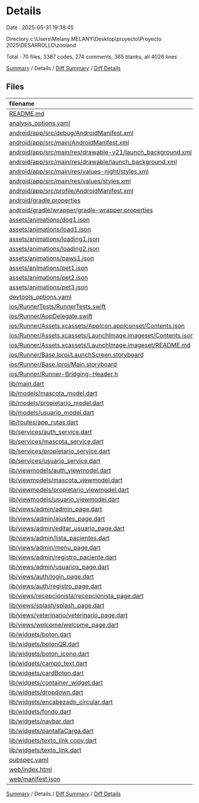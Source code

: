 # Details

Date : 2025-05-31 19:38:45

Directory c:\\Users\\Melany.MELANY\\Desktop\\proyecto\\Proyecto 2025\\DESARROLLO\\zooland

Total : 70 files,  3387 codes, 274 comments, 365 blanks, all 4026 lines

[Summary](results.md) / Details / [Diff Summary](diff.md) / [Diff Details](diff-details.md)

## Files
| filename | language | code | comment | blank | total |
| :--- | :--- | ---: | ---: | ---: | ---: |
| [README.md](/README.md) | Markdown | 10 | 0 | 7 | 17 |
| [analysis\_options.yaml](/analysis_options.yaml) | YAML | 3 | 22 | 4 | 29 |
| [android/app/src/debug/AndroidManifest.xml](/android/app/src/debug/AndroidManifest.xml) | XML | 3 | 4 | 1 | 8 |
| [android/app/src/main/AndroidManifest.xml](/android/app/src/main/AndroidManifest.xml) | XML | 37 | 11 | 3 | 51 |
| [android/app/src/main/res/drawable-v21/launch\_background.xml](/android/app/src/main/res/drawable-v21/launch_background.xml) | XML | 4 | 7 | 2 | 13 |
| [android/app/src/main/res/drawable/launch\_background.xml](/android/app/src/main/res/drawable/launch_background.xml) | XML | 4 | 7 | 2 | 13 |
| [android/app/src/main/res/values-night/styles.xml](/android/app/src/main/res/values-night/styles.xml) | XML | 9 | 9 | 1 | 19 |
| [android/app/src/main/res/values/styles.xml](/android/app/src/main/res/values/styles.xml) | XML | 9 | 9 | 1 | 19 |
| [android/app/src/profile/AndroidManifest.xml](/android/app/src/profile/AndroidManifest.xml) | XML | 3 | 4 | 1 | 8 |
| [android/gradle.properties](/android/gradle.properties) | Properties | 3 | 0 | 1 | 4 |
| [android/gradle/wrapper/gradle-wrapper.properties](/android/gradle/wrapper/gradle-wrapper.properties) | Properties | 5 | 0 | 1 | 6 |
| [assets/animations/dog1.json](/assets/animations/dog1.json) | JSON | 1 | 0 | 0 | 1 |
| [assets/animations/load1.json](/assets/animations/load1.json) | JSON | 1 | 0 | 0 | 1 |
| [assets/animations/loading1.json](/assets/animations/loading1.json) | JSON | 1 | 0 | 0 | 1 |
| [assets/animations/loading2.json](/assets/animations/loading2.json) | JSON | 1 | 0 | 0 | 1 |
| [assets/animations/paws1.json](/assets/animations/paws1.json) | JSON | 1 | 0 | 0 | 1 |
| [assets/animations/pet1.json](/assets/animations/pet1.json) | JSON | 1 | 0 | 0 | 1 |
| [assets/animations/pet2.json](/assets/animations/pet2.json) | JSON | 1 | 0 | 0 | 1 |
| [assets/animations/pet3.json](/assets/animations/pet3.json) | JSON | 1 | 0 | 0 | 1 |
| [devtools\_options.yaml](/devtools_options.yaml) | YAML | 3 | 0 | 1 | 4 |
| [ios/RunnerTests/RunnerTests.swift](/ios/RunnerTests/RunnerTests.swift) | Swift | 7 | 2 | 4 | 13 |
| [ios/Runner/AppDelegate.swift](/ios/Runner/AppDelegate.swift) | Swift | 12 | 0 | 2 | 14 |
| [ios/Runner/Assets.xcassets/AppIcon.appiconset/Contents.json](/ios/Runner/Assets.xcassets/AppIcon.appiconset/Contents.json) | JSON | 122 | 0 | 1 | 123 |
| [ios/Runner/Assets.xcassets/LaunchImage.imageset/Contents.json](/ios/Runner/Assets.xcassets/LaunchImage.imageset/Contents.json) | JSON | 23 | 0 | 1 | 24 |
| [ios/Runner/Assets.xcassets/LaunchImage.imageset/README.md](/ios/Runner/Assets.xcassets/LaunchImage.imageset/README.md) | Markdown | 3 | 0 | 2 | 5 |
| [ios/Runner/Base.lproj/LaunchScreen.storyboard](/ios/Runner/Base.lproj/LaunchScreen.storyboard) | XML | 36 | 1 | 1 | 38 |
| [ios/Runner/Base.lproj/Main.storyboard](/ios/Runner/Base.lproj/Main.storyboard) | XML | 25 | 1 | 1 | 27 |
| [ios/Runner/Runner-Bridging-Header.h](/ios/Runner/Runner-Bridging-Header.h) | C++ | 1 | 0 | 1 | 2 |
| [lib/main.dart](/lib/main.dart) | Dart | 39 | 1 | 3 | 43 |
| [lib/models/mascota\_model.dart](/lib/models/mascota_model.dart) | Dart | 63 | 0 | 5 | 68 |
| [lib/models/propietario\_model.dart](/lib/models/propietario_model.dart) | Dart | 35 | 0 | 5 | 40 |
| [lib/models/usuario\_model.dart](/lib/models/usuario_model.dart) | Dart | 58 | 7 | 4 | 69 |
| [lib/routes/app\_rutas.dart](/lib/routes/app_rutas.dart) | Dart | 32 | 0 | 3 | 35 |
| [lib/services/auth\_service.dart](/lib/services/auth_service.dart) | Dart | 39 | 8 | 6 | 53 |
| [lib/services/mascota\_service.dart](/lib/services/mascota_service.dart) | Dart | 42 | 5 | 12 | 59 |
| [lib/services/propietario\_service.dart](/lib/services/propietario_service.dart) | Dart | 22 | 2 | 6 | 30 |
| [lib/services/usuario\_service.dart](/lib/services/usuario_service.dart) | Dart | 120 | 18 | 20 | 158 |
| [lib/viewmodels/auth\_viewmodel.dart](/lib/viewmodels/auth_viewmodel.dart) | Dart | 67 | 33 | 22 | 122 |
| [lib/viewmodels/mascota\_viewmodel.dart](/lib/viewmodels/mascota_viewmodel.dart) | Dart | 52 | 4 | 13 | 69 |
| [lib/viewmodels/propietario\_viewmodel.dart](/lib/viewmodels/propietario_viewmodel.dart) | Dart | 57 | 2 | 10 | 69 |
| [lib/viewmodels/usuario\_viewmodel.dart](/lib/viewmodels/usuario_viewmodel.dart) | Dart | 87 | 6 | 15 | 108 |
| [lib/views/admin/admin\_page.dart](/lib/views/admin/admin_page.dart) | Dart | 51 | 0 | 8 | 59 |
| [lib/views/admin/ajustes\_page.dart](/lib/views/admin/ajustes_page.dart) | Dart | 92 | 5 | 6 | 103 |
| [lib/views/admin/editar\_usuario\_page.dart](/lib/views/admin/editar_usuario_page.dart) | Dart | 150 | 1 | 12 | 163 |
| [lib/views/admin/lista\_pacientes.dart](/lib/views/admin/lista_pacientes.dart) | Dart | 123 | 1 | 7 | 131 |
| [lib/views/admin/menu\_page.dart](/lib/views/admin/menu_page.dart) | Dart | 76 | 1 | 4 | 81 |
| [lib/views/admin/registro\_paciente.dart](/lib/views/admin/registro_paciente.dart) | Dart | 231 | 2 | 25 | 258 |
| [lib/views/admin/usuarios\_page.dart](/lib/views/admin/usuarios_page.dart) | Dart | 141 | 1 | 10 | 152 |
| [lib/views/auth/login\_page.dart](/lib/views/auth/login_page.dart) | Dart | 254 | 3 | 11 | 268 |
| [lib/views/auth/registro\_page.dart](/lib/views/auth/registro_page.dart) | Dart | 273 | 3 | 12 | 288 |
| [lib/views/recepcionista/recepcionista\_page.dart](/lib/views/recepcionista/recepcionista_page.dart) | Dart | 14 | 0 | 3 | 17 |
| [lib/views/splash/splash\_page.dart](/lib/views/splash/splash_page.dart) | Dart | 71 | 6 | 12 | 89 |
| [lib/views/veterinario/veterinario\_page.dart](/lib/views/veterinario/veterinario_page.dart) | Dart | 14 | 0 | 3 | 17 |
| [lib/views/welcome/welcome\_page.dart](/lib/views/welcome/welcome_page.dart) | Dart | 157 | 8 | 7 | 172 |
| [lib/widgets/boton.dart](/lib/widgets/boton.dart) | Dart | 63 | 0 | 3 | 66 |
| [lib/widgets/botonQR.dart](/lib/widgets/botonQR.dart) | Dart | 39 | 0 | 4 | 43 |
| [lib/widgets/boton\_icono.dart](/lib/widgets/boton_icono.dart) | Dart | 51 | 2 | 4 | 57 |
| [lib/widgets/campo\_text.dart](/lib/widgets/campo_text.dart) | Dart | 48 | 1 | 4 | 53 |
| [lib/widgets/cardBoton.dart](/lib/widgets/cardBoton.dart) | Dart | 86 | 0 | 9 | 95 |
| [lib/widgets/container\_widget.dart](/lib/widgets/container_widget.dart) | Dart | 38 | 0 | 5 | 43 |
| [lib/widgets/dropdown.dart](/lib/widgets/dropdown.dart) | Dart | 65 | 0 | 4 | 69 |
| [lib/widgets/encabezado\_circular.dart](/lib/widgets/encabezado_circular.dart) | Dart | 43 | 1 | 4 | 48 |
| [lib/widgets/fondo.dart](/lib/widgets/fondo.dart) | Dart | 29 | 1 | 4 | 34 |
| [lib/widgets/navbar.dart](/lib/widgets/navbar.dart) | Dart | 63 | 0 | 9 | 72 |
| [lib/widgets/pantallaCarga.dart](/lib/widgets/pantallaCarga.dart) | Dart | 24 | 0 | 3 | 27 |
| [lib/widgets/texto\_link copy.dart](/lib/widgets/texto_link%20copy.dart) | Dart | 35 | 0 | 5 | 40 |
| [lib/widgets/texto\_link.dart](/lib/widgets/texto_link.dart) | Dart | 35 | 0 | 5 | 40 |
| [pubspec.yaml](/pubspec.yaml) | YAML | 24 | 60 | 14 | 98 |
| [web/index.html](/web/index.html) | HTML | 19 | 15 | 5 | 39 |
| [web/manifest.json](/web/manifest.json) | JSON | 35 | 0 | 1 | 36 |

[Summary](results.md) / Details / [Diff Summary](diff.md) / [Diff Details](diff-details.md)